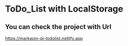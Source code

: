 # ToDo_List with LocalStorage
## You can check the project with Url
https://markwon-pj-todolist.netlify.app
